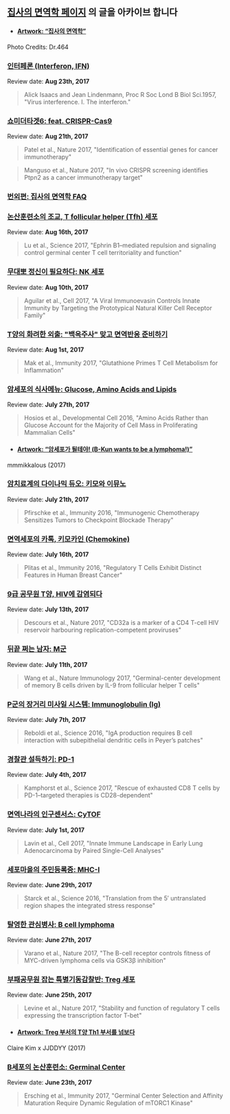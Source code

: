 

## [집사의 면역학 페이지](https://www.facebook.com/immunology001/) 의 글을 아카이브 합니다 

 *  #### [Artwork: “집사의 면역학”](https://www.facebook.com/immunology001/photos/a.527002050965058.1073741828.514289745569622/540893722909224/?type=3&theater)
Photo Credits: Dr.464



### [인터페론 (Interferon, IFN)](https://www.facebook.com/immunology001/posts/547887112209885)

Review date: **Aug 23th, 2017**

>Alick Isaacs and Jean Lindenmann, Proc R Soc Lond B Biol Sci.1957, "Virus interference. I. The interferon."


### [쇼미더타겟6: feat. CRISPR-Cas9](https://www.facebook.com/immunology001/posts/546734395658490)

Review date: **Aug 21th, 2017**

> Patel et al., Nature 2017, "Identification of essential genes for cancer immunotherapy"

> Manguso et al., Nature 2017, "In vivo CRISPR screening identifies Ptpn2 as a cancer immunotherapy target"


### [번외편: 집사의 면역학 FAQ](https://www.facebook.com/immunology001/posts/544919532506643) 


### [논산훈련소의 조교, T follicular helper (Tfh) 세포](https://www.facebook.com/immunology001/posts/544438399221423)

Review date: **Aug 16th, 2017**

> Lu et al., Science 2017, "Ephrin B1–mediated repulsion and signaling control germinal center T cell territoriality and function"


### [무대뽀 정신이 필요하다: NK 세포](https://www.facebook.com/immunology001/posts/541498499515413)

Review date: **Aug 10th, 2017**

> Aguilar et al., Cell 2017, "A Viral Immunoevasin Controls Innate Immunity by Targeting the Prototypical Natural Killer Cell Receptor Family"



### [T양의 화려한 외출: "백옥주사" 맞고 면역반응 준비하기](https://www.facebook.com/immunology001/posts/537619733236623)

Review date: **Aug 1st, 2017**

> Mak et al., Immunity 2017, "Glutathione Primes T Cell Metabolism for Inflammation"



### [암세포의 식사메뉴: Glucose, Amino Acids and Lipids](https://www.facebook.com/immunology001/posts/534607233537873)

Review date: **July 27th, 2017**

> Hosios et al., Developmental Cell 2016, "Amino Acids Rather than Glucose Account for the Majority of Cell Mass in Proliferating Mammalian Cells"


 *  #### [Artwork: “암세포가 될테야! (B-Kun wants to be a lymphoma!)”](https://www.facebook.com/immunology001/photos/a.527002050965058.1073741828.514289745569622/538117716520158/?type=3&theater)
mmmikkalous (2017)


### [암치료계의 다이나믹 듀오: 키모와 이뮤노](https://www.facebook.com/immunology001/posts/531009407230989)

Review date: **July 21th, 2017**

> Pfirschke et al., Immunity 2016, "Immunogenic Chemotherapy Sensitizes Tumors to Checkpoint Blockade Therapy"



### [면역세포의 카톡, 키모카인 (Chemokine)](https://www.facebook.com/immunology001/posts/528390170826246)

Review date: **July 16th, 2017**

> Plitas et al., Immunity 2016, "Regulatory T Cells Exhibit Distinct Features in Human Breast Cancer"


### [9급 공무원 T양, HIV에 감염되다](https://www.facebook.com/immunology001/posts/526420834356513)

Review date: **July 13th, 2017**

> Descours et al., Nature 2017, "CD32a is a marker of a CD4 T-cell HIV reservoir harbouring replication-competent proviruses"


### [뒤끝 쩌는 남자: M군](https://www.facebook.com/immunology001/posts/525278254470771)

Review date: **July 11th, 2017**

> Wang et al., Nature Immunology 2017, "Germinal-center development of memory B cells driven by IL-9 from follicular helper T cells"



### [P군의 장거리 미사일 시스템: Immunoglobulin (Ig)](https://www.facebook.com/immunology001/posts/523444781320785)

Review date: **July 7th, 2017**

> Reboldi et al., Science 2016, "IgA production requires B cell interaction with subepithelial dendritic cells in Peyer’s patches"



### [경찰관 설득하기: PD-1](https://www.facebook.com/immunology001/posts/521486128183317)

Review date: **July 4th, 2017**

> Kamphorst et al., Science 2017, "Rescue of exhausted CD8 T cells by PD-1–targeted therapies is CD28-dependent"



### [면역나라의 인구센서스: CyTOF](https://www.facebook.com/immunology001/posts/519898581675405)

Review date: **July 1st, 2017**

> Lavin et al., Cell 2017, "Innate Immune Landscape in Early Lung Adenocarcinoma by Paired Single-Cell Analyses"



### [세포마을의 주민등록증: MHC-I](https://www.facebook.com/immunology001/posts/517927061872557)

Review date: **June 29th, 2017**

> Starck et al., Science 2016, "Translation from the 5′ untranslated region shapes the integrated stress response"



### [탈영한 관심병사: B cell lymphoma](https://www.facebook.com/immunology001/posts/516654838666446)

Review date: **June 27th, 2017**

> Varano et al., Nature 2017, "The B-cell receptor controls fitness of MYC-driven lymphoma cells via GSK3β inhibition"



### [부패공무원 잡는 특별기동감찰반: Treg 세포](https://www.facebook.com/immunology001/posts/515679288764001)

Review date: **June 25th, 2017**

> Levine et al., Nature 2017, "Stability and function of regulatory T cells expressing the transcription factor T-bet"

 *  #### [Artwork: Treg 부서의 T양 Th1 부서를 넘보다](https://www.facebook.com/immunology001/photos/a.527002050965058.1073741828.514289745569622/527002027631727/?type=3&theater)
Claire Kim x JJDDYY (2017)



### [B세포의 논산훈련소: Germinal Center](https://www.facebook.com/immunology001/posts/514604858871444)

Review date: **June 23th, 2017**

> Ersching et al., Immunity 2017, "Germinal Center Selection and Affinity Maturation Require Dynamic Regulation of mTORC1 Kinase" 
